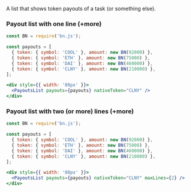 A list that shows token payouts of a task (or something else).

### Payout list with one line (+more)
```jsx
const BN = require('bn.js');

const payouts = [
  { token: { symbol: 'COOL' }, amount: new BN(92000) },
  { token: { symbol: 'ETH' }, amount: new BN(75000) },
  { token: { symbol: 'DAI' }, amount: new BN(460000) },
  { token: { symbol: 'CLNY' }, amount: new BN(210000) },
];

<div style={{ width: '80px' }}>
  <PayoutsList payouts={payouts} nativeToken="CLNY" />
</div>
```

### Payout list with two (or more) lines (+more)
```jsx
const BN = require('bn.js');

const payouts = [
  { token: { symbol: 'COOL' }, amount: new BN(92000) },
  { token: { symbol: 'ETH' }, amount: new BN(75000) },
  { token: { symbol: 'DAI' }, amount: new BN(460000) },
  { token: { symbol: 'CLNY' }, amount: new BN(210000) },
];

<div style={{ width: '80px' }}>
  <PayoutsList payouts={payouts} nativeToken="CLNY" maxLines={2} />
</div>
```
